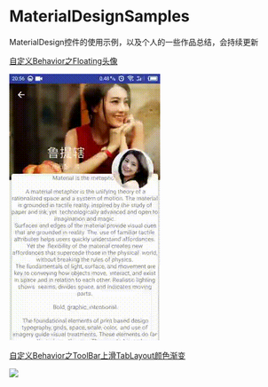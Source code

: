 # MaterialDesignSamples

MaterialDesign控件的使用示例，以及个人的一些作品总结，会持续更新

[自定义Behavior之Floating头像](http://blog.csdn.net/lj402159806/article/details/55106366)

![](image/behavior1.gif)


[自定义Behavior之ToolBar上滑TabLayout颜色渐变](http://blog.csdn.net/lj402159806/article/details/55212686)

![](image/behavior2.gif)
